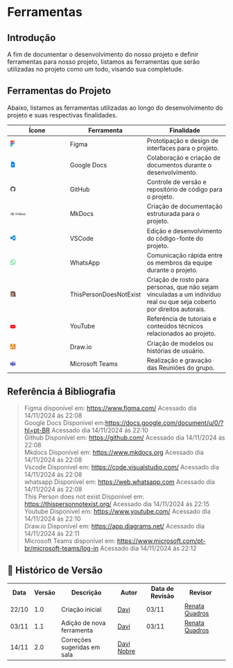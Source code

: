 # Ferramentas

## Introdução

A fim de documentar o desenvolvimento do nosso projeto e definir ferramentas para nosso projeto, listamos as ferramentas que serão utilizadas no projeto como um todo, visando sua completude. 

## Ferramentas do Projeto

Abaixo, listamos as ferramentas utilizadas ao longo do desenvolvimento do projeto e suas respectivas finalidades.

<div align= "center">
    <table>
        <thead>
            <tr>
                <th>Ícone</th>
                <th>Ferramenta</th>
                <th>Finalidade</th>
            </tr>
        </thead>
        <tbody>
            <tr>
                <td> <img  alt="img_Figma" src="../../assets/ferramentas/figma.png" style="width: 8%; height: auto; object-fit: cover;"></td>
                <td>Figma</td>
                <td>Prototipação e design de interfaces para o projeto.</td>
            </tr>
            <tr>
                <td><img src="../../assets/ferramentas/gdocs.png"  style="width: 10%; height: auto; object-fit: cover;"></td>
                <td>Google Docs</td>
                <td>Colaboração e criação de documentos durante o desenvolvimento.</td>
            </tr>
            <tr>
                <td><img src="../../assets/ferramentas/github.png"  style="width: 10%; height: auto; object-fit: cover;"></td>
                <td>GitHub</td>
                <td>Controle de versão e repositório de código para o projeto.</td>
            </tr>
            <tr>
                <td><img src="../../assets/ferramentas/mkdocs.png" style="width: 30%; height: auto; object-fit: cover;"></td>
                <td>MkDocs</td>
                <td>Criação de documentação estruturada para o projeto.</td>
            </tr>
            <tr>
                <td><img src="../../assets/ferramentas/vscode.png" style="width: 10%; height: auto; object-fit: cover;"></td>
                <td>VSCode</td>
                <td>Edição e desenvolvimento do código-fonte do projeto.</td>
            </tr>
            <tr>
                <td><img src="../../assets/ferramentas/whatsapp.png"  style="width: 10%; height: auto; object-fit: cover;"></td>
                <td>WhatsApp</td>
                <td>Comunicação rápida entre os membros da equipe durante o projeto.</td>
            </tr>
            <tr>
                <td><img src="../../assets/ferramentas/IA.jpeg"  style="width: 10%; height: auto; object-fit: cover;"></td>
                <td>ThisPersonDoesNotExist</td>
                <td>Criação de rosto para personas, que não sejam vinculadas a um indivíduo real ou que seja coberto por direitos autorais.</td>
            </tr>
            <tr>
                <td><img src="../../assets/ferramentas/youtube.png"  style="width: 10%; height: auto; object-fit: cover;"></td>
                <td>YouTube</td>
                <td>Referência de tutoriais e conteúdos técnicos relacionados ao projeto.</td>
            </tr>
            <tr>
                <td><img src="../../assets/ferramentas/draw.png"  style="width: 10%; height: auto; object-fit: cover;"></td>
                <td>Draw.io</td>
                <td>Criação de modelos ou histórias de usuário.</td>
            </tr>
            <tr>
                <td><img src="../../assets/ferramentas/teams.jpeg"  style="width: 10%; height: auto; object-fit: cover;"></td>
                <td>Microsoft Teams</td>
                <td>Realização e gravação das Reuniões do grupo.</td>
            </tr>
        </tbody>
    </table>
    
</div>

## Referência á Bibliografia
> Figma disponível em: https://www.figma.com/  Acessado dia 14/11/2024 ás 22:08<br> 
> Google Docs Disponível em:https://docs.google.com/document/u/0/?hl=pt-BR Acessado dia 14/11/2024 ás 22:10<br> 
> Github Disponível em:  https://github.com/ Acessado dia 14/11/2024 ás 22:08 <br> 
> Mkdocs Disponível em: https://www.mkdocs.org Acessado dia 14/11/2024 ás 22:08 <br> 
> Vscode Disponível em: https://code.visualstudio.com/ Acessado dia 14/11/2024 ás 22:08 <br> 
> whatsapp Disponível em: https://web.whatsapp.com Acessado dia 14/11/2024 ás 22:08 <br> 
> This Person does not exist Disponível em: https://thispersonnotexist.org/ Acessado dia 14/11/2024 ás 22:15 <br>
> Youtube Disponível em: https://www.youtube.com/ Acessado dia 14/11/2024 ás 22:10 <br>
> Draw.io Disponível em: https://app.diagrams.net/ Acessado dia 14/11/2024 ás 22:11 <br>
> Microsoft Teams disponível em: https://www.microsoft.com/pt-br/microsoft-teams/log-in Acessado dia 14/11/2024 ás 22:12 <br>


## :round_pushpin: Histórico de Versão 
<div align="center">
    <table style="margin: auto;">
        <tr>
            <th>Data</th>
            <th>Versão</th>
            <th>Descrição</th>
            <th>Autor</th>
            <th>Data de Revisão</th>
            <th>Revisor</th>
        </tr>
        <tr>
            <td>22/10</td>
            <td>1.0</td>
            <td>Criação inicial</td>
            <td><a href="https://github.com/Jagaima">Davi</a></td>
            <td>03/11</td>
            <td><a href="https://github.com/Renatinha28">Renata Quadros</a></td>
            <td><a href=""></a></td>
         </tr>
        <tr>
            <td>03/11</td>
            <td>1.1</td>
            <td>Adição de nova ferramenta</td>
            <td><a href="https://github.com/Jagaima">Davi</a></td>
            <td>03/11</td>
            <td><a href="https://github.com/Renatinha28">Renata Quadros</a></td>
            <td><a href=""></a></td>
         </tr>   
         <tr>
            <td>14/11</td>
            <td>2.0</td>
            <td>Correções sugeridas em sala</td>
            <td><a href="https://github.com/Jagaima">Davi Nobre</a></td>
             <td></td>
             <td><a</a></td>
        </tr>     
        </table>
    </div>

